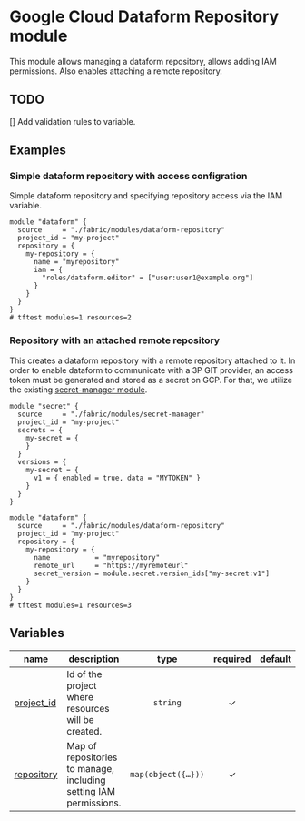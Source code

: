 # Google Cloud Dataform Repository module

This module allows managing a dataform repository, allows adding IAM permissions. Also enables attaching a remote repository.

## TODO
[] Add validation rules to variable.

## Examples

### Simple dataform repository with access configration

Simple dataform repository and specifying repository access via the IAM variable.

```hcl
module "dataform" {
  source     = "./fabric/modules/dataform-repository"
  project_id = "my-project"
  repository = {
    my-repository = {
      name = "myrepository"
      iam = {
        "roles/dataform.editor" = ["user:user1@example.org"]
      }
    }
  }
}
# tftest modules=1 resources=2
```

### Repository with an attached remote repository

This creates a dataform repository with a remote repository attached to it. In order to enable dataform to communicate with a 3P GIT provider, an access token must be generated and stored as a secret on GCP. For that, we utilize the existing [secret-manager module](https://github.com/GoogleCloudPlatform/cloud-foundation-fabric/tree/master/modules/secret-manager).

```hcl
module "secret" {
  source     = "./fabric/modules/secret-manager"
  project_id = "my-project"
  secrets = {
    my-secret = {
    }
  }
  versions = {
    my-secret = {
      v1 = { enabled = true, data = "MYTOKEN" }
    }
  }
}

module "dataform" {
  source     = "./fabric/modules/dataform-repository"
  project_id = "my-project"
  repository = {
    my-repository = {
      name           = "myrepository"
      remote_url     = "https://myremoteurl"
      secret_version = module.secret.version_ids["my-secret:v1"]
    }
  }
}
# tftest modules=1 resources=3
```
<!-- BEGIN TFDOC -->
## Variables

| name | description | type | required | default |
|---|---|:---:|:---:|:---:|
| [project_id](variables.tf#L17) | Id of the project where resources will be created. | <code>string</code> | ✓ |  |
| [repository](variables.tf#L22) | Map of repositories to manage, including setting IAM permissions. | <code title="map&#40;object&#40;&#123;&#10;  name            &#61; string&#10;  branch          &#61; optional&#40;string, &#34;main&#34;&#41;&#10;  remote_url      &#61; optional&#40;string&#41;&#10;  secret_name     &#61; optional&#40;string&#41;&#10;  secret_version  &#61; optional&#40;string, &#34;v1&#34;&#41;&#10;  token           &#61; optional&#40;string&#41;&#10;  service_account &#61; optional&#40;string&#41;&#10;  region          &#61; optional&#40;string&#41;&#10;  iam             &#61; optional&#40;map&#40;list&#40;string&#41;&#41;, &#123;&#125;&#41;&#10;  iam_bindings &#61; optional&#40;map&#40;object&#40;&#123;&#10;    members &#61; list&#40;string&#41;&#10;    condition &#61; optional&#40;object&#40;&#123;&#10;      expression  &#61; string&#10;      title       &#61; string&#10;      description &#61; optional&#40;string&#41;&#10;    &#125;&#41;&#41;&#10;  &#125;&#41;&#41;, &#123;&#125;&#41;&#10;  iam_bindings_additive &#61; optional&#40;map&#40;object&#40;&#123;&#10;    member &#61; string&#10;    role   &#61; string&#10;    condition &#61; optional&#40;object&#40;&#123;&#10;      expression  &#61; string&#10;      title       &#61; string&#10;      description &#61; optional&#40;string&#41;&#10;    &#125;&#41;&#41;&#10;  &#125;&#41;&#41;, &#123;&#125;&#41;&#10;&#125;&#41;&#41;">map&#40;object&#40;&#123;&#8230;&#125;&#41;&#41;</code> | ✓ |  |
<!-- END TFDOC -->
